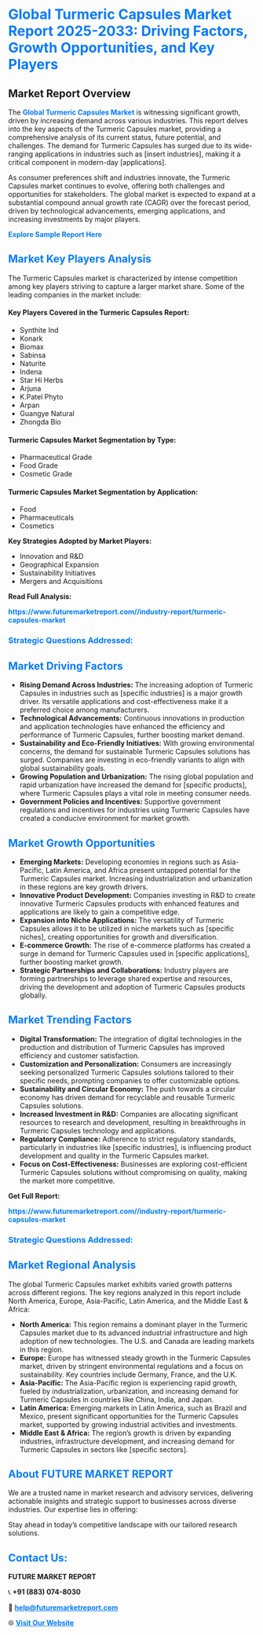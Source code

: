 <h1 style="color: #007BFF;">Global Turmeric Capsules Market Report 2025-2033: Driving Factors, Growth Opportunities, and Key Players</h1>

<section id="overview">
<h2>Market Report Overview</h2>
<p>The <a href="https://www.futuremarketreport.com//industry-report/turmeric-capsules-market" style="color: #007BFF; text-decoration: none;"><strong>Global Turmeric Capsules Market</strong></a> is witnessing significant growth, driven by increasing demand across various industries. This report delves into the key aspects of the Turmeric Capsules market, providing a comprehensive analysis of its current status, future potential, and challenges. The demand for Turmeric Capsules has surged due to its wide-ranging applications in industries such as [insert industries], making it a critical component in modern-day [applications].</p>
<p>As consumer preferences shift and industries innovate, the Turmeric Capsules market continues to evolve, offering both challenges and opportunities for stakeholders. The global market is expected to expand at a substantial compound annual growth rate (CAGR) over the forecast period, driven by technological advancements, emerging applications, and increasing investments by major players.</p>
</section>

<section id="overview">
<p><a href="https://www.futuremarketreport.com//request-sample/reportId=82867" style="color: #007BFF; text-decoration: none;"><strong>Explore Sample Report Here</strong></a></p>
</section>

<section id="key-players">
<h2 style="color: #007BFF;">Market Key Players Analysis</h2>
<p>The Turmeric Capsules market is characterized by intense competition among key players striving to capture a larger market share. Some of the leading companies in the market include:</p>
<h4>Key Players Covered in the Turmeric Capsules Report:</h4>
<ul><li>Synthite Ind</li><li>Konark</li><li>Biomax</li><li>Sabinsa</li><li>Naturite</li><li>Indena</li><li>Star Hi Herbs</li><li>Arjuna</li><li>K.Patel Phyto</li><li>Arpan</li><li>Guangye Natural</li><li>Zhongda Bio</li></ul>
<h4>Turmeric Capsules Market Segmentation by Type:</h4>
<ul><li>Pharmaceutical Grade</li><li>Food Grade</li><li>Cosmetic Grade</li></ul>

<h4>Turmeric Capsules Market Segmentation by Application:</h4>
<ul><li>Food</li><li>Pharmaceuticals</li><li>Cosmetics</li></ul>
<p><strong>Key Strategies Adopted by Market Players:</strong></p>
<ul>
<li>Innovation and R&D</li>
<li>Geographical Expansion</li>
<li>Sustainability Initiatives</li>
<li>Mergers and Acquisitions</li>
</ul>
</section>

<section>
<p><strong>Read Full Analysis: </strong></p><a href="https://www.futuremarketreport.com//industry-report/turmeric-capsules-market" style="color: #007BFF; text-decoration: none;"><strong>https://www.futuremarketreport.com//industry-report/turmeric-capsules-market</strong></a>
<h3 style="color: #007BFF;">Strategic Questions Addressed:</h3>
</section>

<section id="driving-factors">
<h2 style="color: #007BFF;">Market Driving Factors</h2>
<ul>
<li><strong>Rising Demand Across Industries:</strong> The increasing adoption of Turmeric Capsules in industries such as [specific industries] is a major growth driver. Its versatile applications and cost-effectiveness make it a preferred choice among manufacturers.</li>
<li><strong>Technological Advancements:</strong> Continuous innovations in production and application technologies have enhanced the efficiency and performance of Turmeric Capsules, further boosting market demand.</li>
<li><strong>Sustainability and Eco-Friendly Initiatives:</strong> With growing environmental concerns, the demand for sustainable Turmeric Capsules solutions has surged. Companies are investing in eco-friendly variants to align with global sustainability goals.</li>
<li><strong>Growing Population and Urbanization:</strong> The rising global population and rapid urbanization have increased the demand for [specific products], where Turmeric Capsules plays a vital role in meeting consumer needs.</li>
<li><strong>Government Policies and Incentives:</strong> Supportive government regulations and incentives for industries using Turmeric Capsules have created a conducive environment for market growth.</li>
</ul>
</section>

<section id="growth-opportunities">
<h2 style="color: #007BFF;">Market Growth Opportunities</h2>
<ul>
<li><strong>Emerging Markets:</strong> Developing economies in regions such as Asia-Pacific, Latin America, and Africa present untapped potential for the Turmeric Capsules market. Increasing industrialization and urbanization in these regions are key growth drivers.</li>
<li><strong>Innovative Product Development:</strong> Companies investing in R&D to create innovative Turmeric Capsules products with enhanced features and applications are likely to gain a competitive edge.</li>
<li><strong>Expansion into Niche Applications:</strong> The versatility of Turmeric Capsules allows it to be utilized in niche markets such as [specific niches], creating opportunities for growth and diversification.</li>
<li><strong>E-commerce Growth:</strong> The rise of e-commerce platforms has created a surge in demand for Turmeric Capsules used in [specific applications], further boosting market growth.</li>
<li><strong>Strategic Partnerships and Collaborations:</strong> Industry players are forming partnerships to leverage shared expertise and resources, driving the development and adoption of Turmeric Capsules products globally.</li>
</ul>
</section>

<section id="trending-factors">
<h2 style="color: #007BFF;">Market Trending Factors</h2>
<ul>
<li><strong>Digital Transformation:</strong> The integration of digital technologies in the production and distribution of Turmeric Capsules has improved efficiency and customer satisfaction.</li>
<li><strong>Customization and Personalization:</strong> Consumers are increasingly seeking personalized Turmeric Capsules solutions tailored to their specific needs, prompting companies to offer customizable options.</li>
<li><strong>Sustainability and Circular Economy:</strong> The push towards a circular economy has driven demand for recyclable and reusable Turmeric Capsules solutions.</li>
<li><strong>Increased Investment in R&D:</strong> Companies are allocating significant resources to research and development, resulting in breakthroughs in Turmeric Capsules technology and applications.</li>
<li><strong>Regulatory Compliance:</strong> Adherence to strict regulatory standards, particularly in industries like [specific industries], is influencing product development and quality in the Turmeric Capsules market.</li>
<li><strong>Focus on Cost-Effectiveness:</strong> Businesses are exploring cost-efficient Turmeric Capsules solutions without compromising on quality, making the market more competitive.</li>
</ul>
</section>

<section>
<p><strong>Get Full Report: </strong></p><a href="https://www.futuremarketreport.com//industry-report/turmeric-capsules-market" style="color: #007BFF; text-decoration: none;"><strong>https://www.futuremarketreport.com//industry-report/turmeric-capsules-market</strong></a>
<h3 style="color: #007BFF;">Strategic Questions Addressed:</h3>
</section>


<section id="regional-analysis">
<h2 style="color: #007BFF;">Market Regional Analysis</h2>
<p>The global Turmeric Capsules market exhibits varied growth patterns across different regions. The key regions analyzed in this report include North America, Europe, Asia-Pacific, Latin America, and the Middle East & Africa:</p>
<ul>
<li><strong>North America:</strong> This region remains a dominant player in the Turmeric Capsules market due to its advanced industrial infrastructure and high adoption of new technologies. The U.S. and Canada are leading markets in this region.</li>
<li><strong>Europe:</strong> Europe has witnessed steady growth in the Turmeric Capsules market, driven by stringent environmental regulations and a focus on sustainability. Key countries include Germany, France, and the U.K.</li>
<li><strong>Asia-Pacific:</strong> The Asia-Pacific region is experiencing rapid growth, fueled by industrialization, urbanization, and increasing demand for Turmeric Capsules in countries like China, India, and Japan.</li>
<li><strong>Latin America:</strong> Emerging markets in Latin America, such as Brazil and Mexico, present significant opportunities for the Turmeric Capsules market, supported by growing industrial activities and investments.</li>
<li><strong>Middle East & Africa:</strong> The region’s growth is driven by expanding industries, infrastructure development, and increasing demand for Turmeric Capsules in sectors like [specific sectors].</li>
</ul>
</section>

<footer>
<h2 style="color: #007BFF;">About FUTURE MARKET REPORT</h2>
<p>We are a trusted name in market research and advisory services, delivering actionable insights and strategic support to businesses across diverse industries. Our expertise lies in offering:</p>

<p>Stay ahead in today’s competitive landscape with our tailored research solutions.</p>

<h2 style="color: #007BFF;">Contact Us:</h2>
<p><strong>FUTURE MARKET REPORT</strong></p>
<p>📞 <strong>+91 (883) 074-8030</strong></p>
<p>📧 <strong><a href="mailto:help@futuremarketreport.com" style="color: #007BFF;">help@futuremarketreport.com</a></strong></p>
<p>🌐 <strong><a href="https://www.futuremarketreport.com/" style="color: #007BFF;">Visit Our Website</a></strong></p>
</footer>
